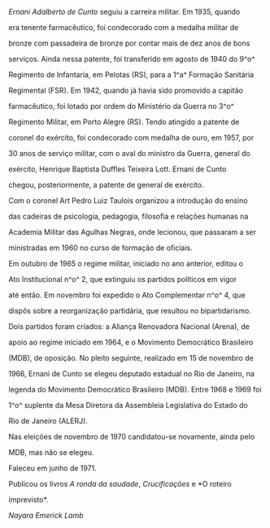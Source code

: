 

*Ernani Adalberto de Cunto* seguiu a carreira militar. Em 1935, quando

era tenente farmacêutico, foi condecorado com a medalha militar de

bronze com passadeira de bronze por contar mais de dez anos de bons

serviços. Ainda nessa patente, foi transferido em agosto de 1940 do 9^o^

Regimento de Infantaria, em Pelotas (RS), para a 1^a^ Formação Sanitária

Regimental (FSR). Em 1942, quando já havia sido promovido a capitão

farmacêutico, foi lotado por ordem do Ministério da Guerra no 3^o^

Regimento Militar, em Porto Alegre (RS). Tendo atingido a patente de

coronel do exército, foi condecorado com medalha de ouro, em 1957, por

30 anos de serviço militar, com o aval do ministro da Guerra, general do

exército, Henrique Baptista Duffles Teixeira Lott. Ernani de Cunto

chegou, posteriormente, a patente de general de exército.



Com o coronel Art Pedro Luiz Taulois organizou a introdução do ensino

das cadeiras de psicologia, pedagogia, filosofia e relações humanas na

Academia Militar das Agulhas Negras, onde lecionou, que passaram a ser

ministradas em 1960 no curso de formação de oficiais.



Em outubro de 1965 o regime militar, iniciado no ano anterior, editou o

Ato Institucional n^o^ 2, que extinguiu os partidos políticos em vigor

até então. Em novembro foi expedido o Ato Complementar n^o^ 4, que

dispôs sobre a reorganização partidária, que resultou no bipartidarismo.

Dois partidos foram criados: a Aliança Renovadora Nacional (Arena), de

apoio ao regime iniciado em 1964, e o Movimento Democrático Brasileiro

(MDB), de oposição. No pleito seguinte, realizado em 15 de novembro de

1966, Ernani de Cunto se elegeu deputado estadual no Rio de Janeiro, na

legenda do Movimento Democrático Brasileiro (MDB). Entre 1968 e 1969 foi

1^o^ suplente da Mesa Diretora da Assembleia Legislativa do Estado do

Rio de Janeiro (ALERJ).



Nas eleições de novembro de 1970 candidatou-se novamente, ainda pelo

MDB, mas não se elegeu.



Faleceu em junho de 1971.



Publicou os livros *A ronda da saudade*, *Crucificações* e *O roteiro

imprevisto*.



*Nayara Emerick Lamb*



